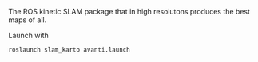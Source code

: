The ROS kinetic SLAM package that in high resolutons produces the best maps of all.

Launch with

```
roslaunch slam_karto avanti.launch
```
